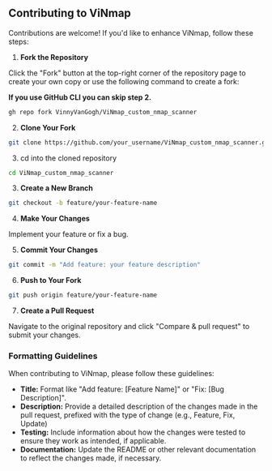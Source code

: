 ## Contributing to ViNmap

Contributions are welcome! If you'd like to enhance ViNmap, follow these steps:

1. **Fork the Repository**

Click the "Fork" button at the top-right corner of the repository page to create your own copy or use the following command to create a fork:

**If you use GitHub CLI you can skip step 2.**

```bash
gh repo fork VinnyVanGogh/ViNmap_custom_nmap_scanner
```

2. **Clone Your Fork**

```bash
git clone https://github.com/your_username/ViNmap_custom_nmap_scanner.git
```

3. cd into the cloned repository

```bash
cd ViNmap_custom_nmap_scanner
```

3. **Create a New Branch**

```bash
git checkout -b feature/your-feature-name
```

4. **Make Your Changes**

Implement your feature or fix a bug.

5. **Commit Your Changes**

```bash
git commit -m "Add feature: your feature description"
```

6. **Push to Your Fork**

```bash
git push origin feature/your-feature-name
```

7. **Create a Pull Request**

Navigate to the original repository and click "Compare & pull request" to submit your changes.

### Formatting Guidelines

When contributing to ViNmap, please follow these guidelines:

- **Title:** Format like "Add feature: [Feature Name]" or "Fix: [Bug Description]".
- **Description:** Provide a detailed description of the changes made in the pull request, prefixed with the type of change (e.g., Feature, Fix, Update)
- **Testing:** Include information about how the changes were tested to ensure they work as intended, if applicable.
- **Documentation:** Update the README or other relevant documentation to reflect the changes made, if necessary.
